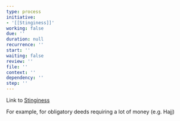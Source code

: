 ```yaml
---
type: process
initiative:
- '[[Stinginess]]'
working: false
due: ''
duration: null
recurrence: ''
start: ''
waiting: false
review: ''
file: ''
context: ''
dependency: ''
step: ''
---
```


Link to [Stinginess](docs/sidebar1/Initiatives/bad%20traits/Stinginess.md)

For example, for obligatory deeds requiring a lot of money (e.g. Hajj)